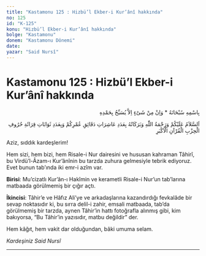 ```yaml
---
title: "Kastamonu 125 : Hizbü’l Ekber-i Kur’ânî hakkında"
no: 125
id: "K-125"
konu: "Hizbü’l Ekber-i Kur’ânî hakkında"
bolge: "Kastamonu"
donem: "Kastamonu Dönemi"
date: 
yazar: "Said Nursî"
---
```


# Kastamonu 125 : Hizbü’l Ekber-i Kur’ânî hakkında

<p class="arabic" dir="rtl" title="Meal: “Subhân Allah’ın adıyla” * “Hiçbir şey yoktur ki O'nu hamd ile tesbih etmesin” [İsrâ 17:44]">بِاسْمِهِ سُبْحَانَهُ * وَاِنْ مِنْ شَىْءٍ اِلاَّ يُسَبِّحُ بِحَمْدِهِ</p>

<p class="arabic" dir="rtl" title="Meal: “Ömrünüzün dakikalarının âşireleri adedince ve Hizb-i Kur'an-ul Ekber'in harflerinin kıraatinin sevapları adedince Allah’ın selâmı, rahmeti ve bereketleri üzerinize olsun.”">اَلسَّلاَمُ عَلَيْكُمْ وَرَحْمَةُ اللّٰهِ وَبَرَكَاتُهُ بِعَدَدِ عَاشِرَاتِ دَقَائِقِ عُمْرِكُمْ وَبِعَدَدِ ثَوَابَاتِ قِرَائَةِ حُرُوفِ الْحِزْبِ الْقُرْآنِ الْاَكْبَرِ</p>

Aziz, sıddık kardeşlerim!

Hem sizi, hem bizi, hem Risale-i Nur dairesini ve hususan kahraman Tâhirî, bu Virdü’l-Âzam-ı Kur’ânînin bu tarzda zuhura gelmesiyle tebrik ediyoruz. Evet bunun tab’ında iki emr-i azîm var.

**Birisi**: Mu’cizatlı Kur’ân-ı Hakîmin ve kerametli Risale-i Nur’un tab’larına matbaada görülmemiş bir çığır açtı.

**İkincisi**: Tâhir’e ve Hâfız Ali’ye ve arkadaşlarına kazandırdığı fevkalâde bir sevap noktasıdır ki, bu sırra delil-i zahir, emsali matbaada, tab’da görülmemiş bir tarzda, aynen Tâhir’in hattı fotoğrafla alınmış gibi, kim bakıyorsa, “Bu Tâhir’in yazısıdır, matbu değildir” der.

Hem kâğıt, hem vakit dar olduğundan, bâki umuma selam.

*Kardeşiniz*
*Said Nursî*

***

